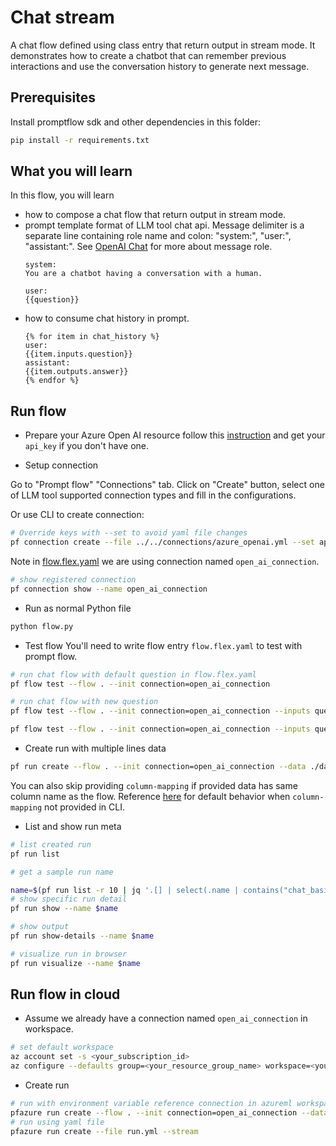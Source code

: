 # Chat stream
A chat flow defined using class entry that return output in stream mode. It demonstrates how to create a chatbot that can remember previous interactions and use the conversation history to generate next message.

## Prerequisites

Install promptflow sdk and other dependencies in this folder:
```bash
pip install -r requirements.txt
```

## What you will learn

In this flow, you will learn
- how to compose a chat flow that return output in stream mode.
- prompt template format of LLM tool chat api. Message delimiter is a separate line containing role name and colon: "system:", "user:", "assistant:".
See <a href="https://platform.openai.com/docs/api-reference/chat/create#chat/create-role" target="_blank">OpenAI Chat</a> for more about message role.
    ```jinja
    system:
    You are a chatbot having a conversation with a human.

    user:
    {{question}}
    ```
- how to consume chat history in prompt.
    ```jinja
    {% for item in chat_history %}
    user:
    {{item.inputs.question}}
    assistant:
    {{item.outputs.answer}}
    {% endfor %}
    ```

## Run flow

- Prepare your Azure Open AI resource follow this [instruction](https://learn.microsoft.com/en-us/azure/cognitive-services/openai/how-to/create-resource?pivots=web-portal) and get your `api_key` if you don't have one.

- Setup connection

Go to "Prompt flow" "Connections" tab. Click on "Create" button, select one of LLM tool supported connection types and fill in the configurations.

Or use CLI to create connection:

```bash
# Override keys with --set to avoid yaml file changes
pf connection create --file ../../connections/azure_openai.yml --set api_key=<your_api_key> api_base=<your_api_base> --name open_ai_connection
```

Note in [flow.flex.yaml](flow.flex.yaml) we are using connection named `open_ai_connection`.
```bash
# show registered connection
pf connection show --name open_ai_connection
```

- Run as normal Python file

```bash
python flow.py
```

- Test flow
You'll need to write flow entry `flow.flex.yaml` to test with prompt flow.

```bash
# run chat flow with default question in flow.flex.yaml
pf flow test --flow . --init connection=open_ai_connection

# run chat flow with new question
pf flow test --flow . --init connection=open_ai_connection --inputs question="What's Azure Machine Learning?"

pf flow test --flow . --init connection=open_ai_connection --inputs question="What is ChatGPT? Please explain with consise statement."
```

- Create run with multiple lines data

```bash
pf run create --flow . --init connection=open_ai_connection --data ./data.jsonl --column-mapping question='${data.question}' --stream
```

You can also skip providing `column-mapping` if provided data has same column name as the flow.
Reference [here](https://aka.ms/pf/column-mapping) for default behavior when `column-mapping` not provided in CLI.

- List and show run meta
```bash
# list created run
pf run list

# get a sample run name

name=$(pf run list -r 10 | jq '.[] | select(.name | contains("chat_basic_")) | .name'| head -n 1 | tr -d '"')
# show specific run detail
pf run show --name $name

# show output
pf run show-details --name $name

# visualize run in browser
pf run visualize --name $name
```

## Run flow in cloud

- Assume we already have a connection named `open_ai_connection` in workspace.

```bash
# set default workspace
az account set -s <your_subscription_id>
az configure --defaults group=<your_resource_group_name> workspace=<your_workspace_name>
```

- Create run

```bash
# run with environment variable reference connection in azureml workspace
pfazure run create --flow . --init connection=open_ai_connection --data ./data.jsonl --column-mapping question='${data.question}' --stream
# run using yaml file
pfazure run create --file run.yml --stream

